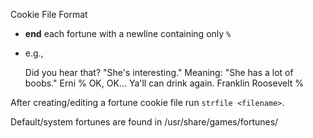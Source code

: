Cookie File Format
- **end** each fortune with a newline containing only `%`
- e.g.,

	Did you hear that? "She's interesting." Meaning: "She has a lot of boobs."
		Erni
	%
	OK, OK... Ya'll can drink again.
		Franklin Roosevelt
	%


After creating/editing a fortune cookie file run `strfile <filename>`.

Default/system fortunes are found in /usr/share/games/fortunes/
